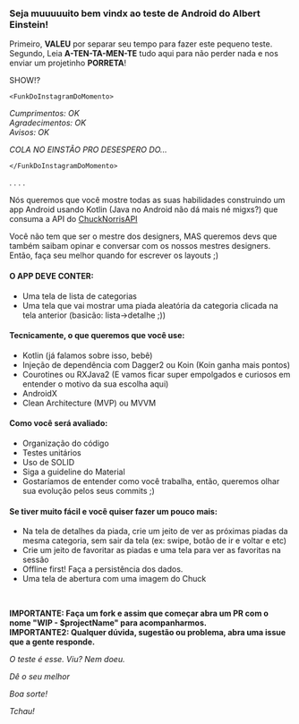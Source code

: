 ### Seja muuuuuito bem vindx ao teste de Android do Albert Einstein!

Primeiro, **VALEU** por separar seu tempo para fazer este pequeno teste.<br/>
Segundo, Leia **A-TEN-TA-MEN-TE** tudo aqui para não perder nada e nos enviar um projetinho **PORRETA**!

SHOW!? 

`<FunkDoInstagramDoMomento>`


 *Cumprimentos: OK* <br/>
 *Agradecimentos: OK* <br/>
 *Avisos: OK* <br/>

*COLA NO EINSTÃO PRO DESESPERO DO...*

`</FunkDoInstagramDoMomento>`

.
.
.
.


Nós queremos que você mostre todas as suas habilidades construindo um app Android usando Kotlin (Java no Android não dá mais né migxs?) que consuma a API do [ChuckNorrisAPI](https://api.chucknorris.io/ "ChuckNorrisAPI")

Você não tem que ser o mestre dos designers, MAS queremos devs que também saibam opinar e conversar com os nossos mestres designers. Então, faça seu melhor quando for escrever os layouts ;)

#### O APP DEVE CONTER:

- Uma tela de lista de categorias
- Uma tela que vai mostrar uma piada aleatória da categoria clicada na tela anterior (basicão: lista->detalhe ;))

####  Tecnicamente, o que queremos que você use:

- Kotlin (já falamos sobre isso, bebê)
- Injeção de dependência com Dagger2 ou Koin (Koin ganha mais pontos)
- Courotines ou RXJava2 (E vamos ficar super empolgados e curiosos em entender o motivo da sua escolha aqui)
- AndroidX
- Clean Architecture (MVP) ou MVVM

#### Como você será avaliado:

- Organização do código
- Testes unitários
- Uso de SOLID
- Siga a guideline do Material
- Gostaríamos de entender como você trabalha, então, queremos olhar sua evolução pelos seus commits ;)


#### Se tiver muito fácil e você quiser fazer um pouco mais:

- Na tela de detalhes da piada, crie um jeito de ver as próximas piadas da mesma categoria, sem sair da tela (ex: swipe, botão de ir e voltar e etc)
- Crie um jeito de favoritar as piadas e uma tela para ver as favoritas na sessão
- Offline first! Faça a persistência dos dados.
- Uma tela de abertura com uma imagem do Chuck

<br/>

**IMPORTANTE: Faça um fork e assim que começar abra um PR com o nome "WIP - $projectName" para acompanharmos.**<br/>
**IMPORTANTE2: Qualquer dúvida, sugestão ou problema, abra uma issue que a gente responde.**

*O teste é esse. Viu? Nem doeu.*

*Dê o seu melhor*

*Boa sorte!*

*Tchau!*
